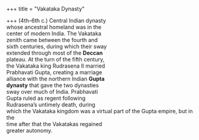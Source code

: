 +++
title = "Vakataka Dynasty"

+++
(4th–6th c.) Central Indian dynasty  
whose ancestral homeland was in the  
center of modern India. The Vakataka  
zenith came between the fourth and  
sixth centuries, during which their sway  
extended through most of the **Deccan**  
plateau. At the turn of the fifth century,  
the Vakataka king Rudrasena II married  
Prabhavati Gupta, creating a marriage  
alliance with the northern Indian **Gupta**  
**dynasty** that gave the two dynasties  
sway over much of India. Prabhavati  
Gupta ruled as regent following  
Rudrasena’s untimely death, during  
which the Vakataka kingdom was a virtual part of the Gupta empire, but in the  
time after that the Vakatakas regained  
greater autonomy.